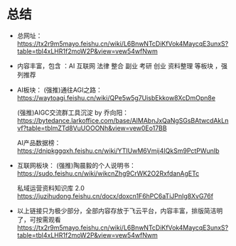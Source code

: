 # 总结

* 总网址：
https://tx2r9m5mayo.feishu.cn/wiki/L6BnwNTcDiKfVok4MaycqE3unxS?table=tbl4xLHR1f2moW2P&view=vew54wfNwm


* 内容丰富，包含 ：AI 互联网 法律 整合 副业 考研 创业 资料整理 等板块 ，强列推荐



* AI板块：
  (强推)通往AGI之路：
    https://waytoagi.feishu.cn/wiki/QPe5w5g7UisbEkkow8XcDmOpn8e

  (强推)AIGC交流群工具沉淀 by 乔向阳：
    https://bytedance.larkoffice.com/base/AIMAbnJxQaNgSGsBAtwcdAkLnvf?table=tblmZTd8VuUOOONh&view=vew0Eo17BB

  AI产品数据榜：
    https://dnipkggqxh.feishu.cn/wiki/YTIUwM6Vmij4IQkSm9PctPWunIb

* 互联网板块：
  (强推)陶晨毅的个人说明书：
  https://sudo.feishu.cn/wiki/wikcnZhg9CrWK2O2RxfdanAgETc

   私域运营资料知识库 2.0
  https://juzihudong.feishu.cn/docx/doxcn1F6hPC6aTiJPnIg8XvG76f


* 以上链接只为极少部分，全部内容存放于飞云平台，内容丰富，排版简洁明了，可按需观看
https://tx2r9m5mayo.feishu.cn/wiki/L6BnwNTcDiKfVok4MaycqE3unxS?table=tbl4xLHR1f2moW2P&view=vew54wfNwm

  
 
